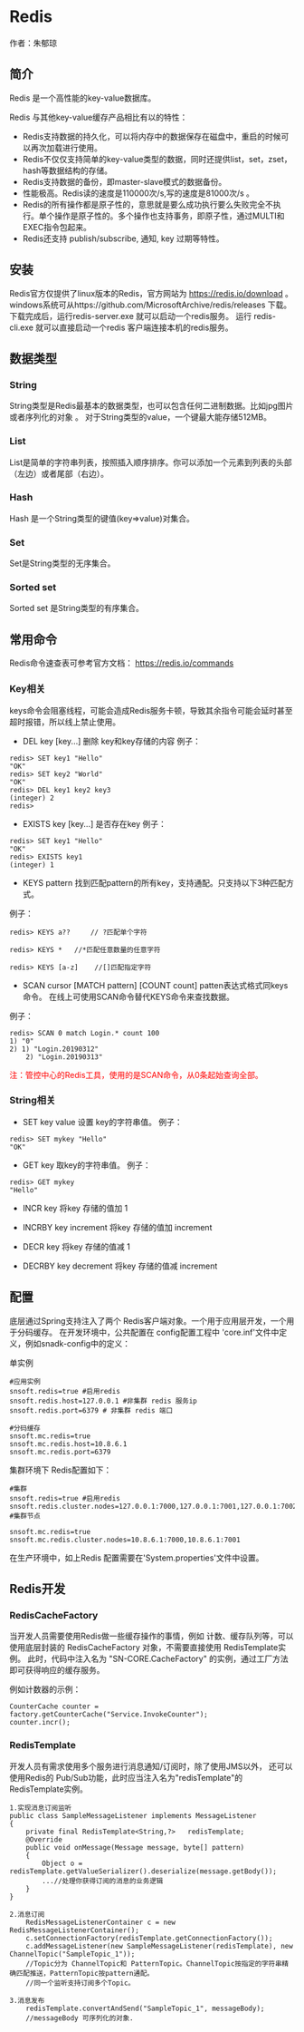 # Redis

作者：朱郁琼

## 简介

Redis 是一个高性能的key-value数据库。

Redis 与其他key-value缓存产品相比有以的特性：

- Redis支持数据的持久化，可以将内存中的数据保存在磁盘中，重启的时候可以再次加载进行使用。
- Redis不仅仅支持简单的key-value类型的数据，同时还提供list，set，zset，hash等数据结构的存储。
- Redis支持数据的备份，即master-slave模式的数据备份。
- 性能极高。Redis读的速度是110000次/s,写的速度是81000次/s 。
- Redis的所有操作都是原子性的，意思就是要么成功执行要么失败完全不执行。单个操作是原子性的。多个操作也支持事务，即原子性，通过MULTI和EXEC指令包起来。
- Redis还支持 publish/subscribe, 通知, key 过期等特性。

## 安装

Redis官方仅提供了linux版本的Redis，官方网站为 https://redis.io/download 。
windows系统可从https://github.com/MicrosoftArchive/redis/releases 下载。
下载完成后，运行redis-server.exe 就可以启动一个redis服务。
运行  redis-cli.exe 就可以直接启动一个redis 客户端连接本机的redis服务。

## 数据类型

### String

String类型是Redis最基本的数据类型，也可以包含任何二进制数据。比如jpg图片或者序列化的对象 。
对于String类型的value，一个键最大能存储512MB。

### List

List是简单的字符串列表，按照插入顺序排序。你可以添加一个元素到列表的头部（左边）或者尾部（右边）。

### Hash

Hash 是一个String类型的键值(key=>value)对集合。

### Set

Set是String类型的无序集合。

### Sorted set

Sorted set 是String类型的有序集合。

## 常用命令

Redis命令速查表可参考官方文档： https://redis.io/commands

### Key相关

keys命令会阻塞线程，可能会造成Redis服务卡顿，导致其余指令可能会延时甚至超时报错，所以线上禁止使用。

- DEL key [key...]
删除 key和key存储的内容
例子：
```
redis> SET key1 "Hello"
"OK"
redis> SET key2 "World"
"OK"
redis> DEL key1 key2 key3
(integer) 2
redis>
```

- EXISTS key [key...]
是否存在key
例子：
```
redis> SET key1 "Hello"
"OK"
redis> EXISTS key1
(integer) 1
```
- KEYS pattern
找到匹配pattern的所有key，支持通配。只支持以下3种匹配方式。

例子：

```
redis> KEYS a??     // ?匹配单个字符

redis> KEYS *   //*匹配任意数量的任意字符

redis> KEYS [a-z]    //[]匹配指定字符

```

- SCAN cursor [MATCH pattern] \[COUNT count]
patten表达式格式同keys命令。
在线上可使用SCAN命令替代KEYS命令来查找数据。


例子：

```
redis> SCAN 0 match Login.* count 100
1) "0"
2) 1) "Login.20190312"
    2) "Login.20190313"

```
<span style="color:red;">注：管控中心的Redis工具，使用的是SCAN命令，从0条起始查询全部。</span>


### String相关

- SET key value
设置 key的字符串值。
例子：
```
redis> SET mykey "Hello"
"OK"
```

- GET key
取key的字符串值。
例子：

```
redis> GET mykey
"Hello"

```

- INCR key
将key 存储的值加 1

- INCRBY key increment
将key 存储的值加 increment

- DECR key
将key 存储的值减 1

- DECRBY key decrement
将key 存储的值减 increment

## 配置

底层通过Spring支持注入了两个 Redis客户端对象。一个用于应用层开发，一个用于分码缓存。
在开发环境中，公共配置在 config配置工程中 'core.inf'文件中定义，例如snadk-config中的定义：

单实例
```
#应用实例
snsoft.redis=true #启用redis
snsoft.redis.host=127.0.0.1 #非集群 redis 服务ip
snsoft.redis.port=6379 # 非集群 redis 端口

#分码缓存
snsoft.mc.redis=true
snsoft.mc.redis.host=10.8.6.1
snsoft.mc.redis.port=6379

```
集群环境下 Redis配置如下：
```
#集群
snsoft.redis=true #启用redis
snsoft.redis.cluster.nodes=127.0.0.1:7000,127.0.0.1:7001,127.0.0.1:7002,127.0.0.1:7003,127.0.0.1:7004,127.0.0.1:7005  #集群节点

snsoft.mc.redis=true
snsoft.mc.redis.cluster.nodes=10.8.6.1:7000,10.8.6.1:7001

```
在生产环境中，如上Redis 配置需要在'System.properties'文件中设置。

## Redis开发

### RedisCacheFactory

当开发人员需要使用Redis做一些缓存操作的事情，例如 计数、缓存队列等，可以使用底层封装的 RedisCacheFactory 对象，不需要直接使用 RedisTemplate实例。
此时，代码中注入名为 "SN-CORE.CacheFactory" 的实例，通过工厂方法即可获得响应的缓存服务。

例如计数器的示例：
```
CounterCache counter = factory.getCounterCache("Service.InvokeCounter");
counter.incr();

```
### RedisTemplate
开发人员有需求使用多个服务进行消息通知/订阅时，除了使用JMS以外，
还可以使用Redis的 Pub/Sub功能，此时应当注入名为"redisTemplate"的RedisTemplate实例。

```
1.实现消息订阅监听
public class SampleMessageListener implements MessageListener
{
    private final RedisTemplate<String,?>	redisTemplate;
	@Override
	public void onMessage(Message message, byte[] pattern)
	{
	    Object o = redisTemplate.getValueSerializer().deserialize(message.getBody());
	    ...//处理你获得订阅的消息的业务逻辑
	}
}

2.消息订阅
    RedisMessageListenerContainer c = new RedisMessageListenerContainer();
    c.setConnectionFactory(redisTemplate.getConnectionFactory());
    c.addMessageListener(new SampleMessageListener(redisTemplate), new ChannelTopic("SampleTopic_1"));
    //Topic分为 ChannelTopic和 PatternTopic。ChannelTopic按指定的字符串精确匹配推送，PatternTopic按pattern通配。
    //同一个监听支持订阅多个Topic。

3.消息发布
    redisTemplate.convertAndSend("SampleTopic_1", messageBody);
    //messageBody 可序列化的对象.

```

